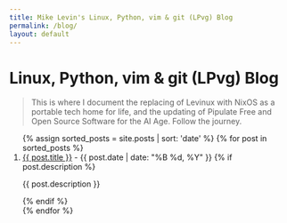 ```yaml
---
title: Mike Levin's Linux, Python, vim & git (LPvg) Blog
permalink: /blog/
layout: default
---
```


# Linux, Python, vim & git (LPvg) Blog

> This is where I document the replacing of Levinux with NixOS as a portable
> tech home for life, and the updating of Pipulate Free and Open Source Software
> for the AI Age. Follow the journey.

<ol>
  {% assign sorted_posts = site.posts | sort: 'date' %}
  {% for post in sorted_posts %}
    <li>
      <a href="{{ post.url }}">{{ post.title }}</a>
      - <span>{{ post.date | date: "%B %d, %Y" }}</span>
      {% if post.description %}
        <p>{{ post.description }}</p>
      {% endif %}
    </li>
  {% endfor %}
</ol>

